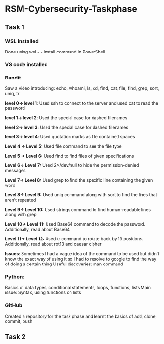 # RSM-Cybersecurity-Taskphase
## Task 1

### WSL installed
Done using wsl - - install command in PowerShell

### VS code installed

### Bandit
Saw a video introducing: echo, whoami, ls, cd, find, cat, file, find, grep, sort, uniq, tr

**level 0-> level 1**:
Used ssh to connect to the server and used cat to read the password

**level 1-> level 2**:
Used the special case for dashed filenames

**level 2-> level 3**:
Used the special case for dashed filenames

**level 3-> level 4**:
Used quotation marks as file contained spaces 
 
**Level 4 → Level 5:**
Used file command to see the file type

**Level 5 → Level 6:**
Used find to find files of given specifications

**Level 6→ Level 7:**
Used 2>/dev/null to hide the permission-denied messages

**Level 7→ Level 8:**
Used grep to find the specific line containing the given word

**Level 8→ Level 9:**
Used uniq command along with sort to find the lines that aren’t repeated

**Level 9→ Level 10:**
Used strings command to find human-readable lines along with grep

**Level 10→ Level 11:**
Used Base64 command to decode the password. Additionally, read about Base64

**Level 11→ Level 12:**
Used tr command to rotate back by 13 positions. Additionally, read about rot13 and caesar cipher


**Issues**: Sometimes I had a vague idea of the command to be used but didn’t know the exact way of using it so I had to resolve to google to find the way of doing a certain thing
Useful discoveries: man command

### Python: 
Basics of data types, conditional statements, loops, functions, lists
Main issue: Syntax, using functions on lists

### GitHub: 
Created a repository for the task phase and learnt the basics of add, clone, commit, push

## Task 2
